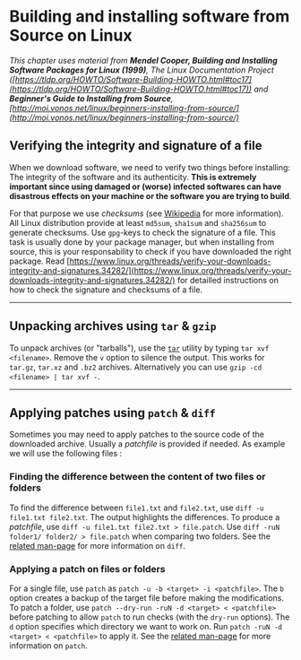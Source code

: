 # **Building and installing software from Source on Linux**

*This chapter uses material from **Mendel Cooper, Building and Installing Software Packages for Linux (1999)**, The Linux Documentation Project ([https://tldp.org/HOWTO/Software-Building-HOWTO.html#toc17](https://tldp.org/HOWTO/Software-Building-HOWTO.html#toc17)) and **Beginner's Guide to Installing from Source**, [http://moi.vonos.net/linux/beginners-installing-from-source/](http://moi.vonos.net/linux/beginners-installing-from-source/)*

## Verifying the integrity and signature of a file

When we download software, we need to verify two things before installing: The integrity of the software and its authenticity. **This is extremely important since using damaged or (worse) infected softwares can have disastrous effects on your machine or the software you are trying to build**.

For that purpose we use *checksums* (see [Wikipedia](https://en.wikipedia.org/wiki/Checksum) for more information). All Linux distribution provide at least `md5sum`, `sha1sum` and `sha256sum` to generate checksums. Use `gpg`-keys to check the signature of a file. This task is usually done by your package manager, but when installing from source, this is your responsability to check if you have downloaded the right package. Read [https://www.linux.org/threads/verify-your-downloads-integrity-and-signatures.34282/](https://www.linux.org/threads/verify-your-downloads-integrity-and-signatures.34282/) for detailled instructions on how to check the signature and checksums of a file.

---

## Unpacking archives using `tar` & `gzip`

To unpack archives (or "tarballs"), use the [`tar`](https://www.gnu.org/software/tar/) utility by typing `tar xvf <filename>`. Remove the `v` option to silence the output. This works for `tar.gz`, `tar.xz` and `.bz2` archives. Alternatively you can use `gzip -cd <filename> | tar xvf -`.

---

## Applying patches using `patch` & `diff`

Sometimes you may need to apply patches to the source code of the downloaded archive. Usually a *patchfile* is provided if needed. As example we will use the following files :

### Finding the difference between the content of two files or folders

To find the difference between `file1.txt` and `file2.txt`, use `diff -u file1.txt file2.txt`. The output highlights the differences. To produce a *patchfile*, use `diff -u file1.txt file2.txt > file.patch`. Use `diff -ruN folder1/ folder2/ > file.patch` when comparing two folders. See the [related man-page](https://man7.org/linux/man-pages/man1/diff.1.html) for more information on `diff`.

### Applying a patch on files or folders

For a single file, use `patch` as `patch -u -b <target> -i <patchfile>`. The `b` option creates a backup of the target file before making the modifications. To patch a folder, use `patch --dry-run -ruN -d <target> < <patchfile>` before patching to allow `patch` to run checks (with the `dry-run` options). The `d` option specifies which directory we want to work on. Run `patch -ruN -d <target> < <patchfile>` to apply it. See the [related man-page](https://man7.org/linux/man-pages/man1/patch.1.html) for more information on `patch`.
